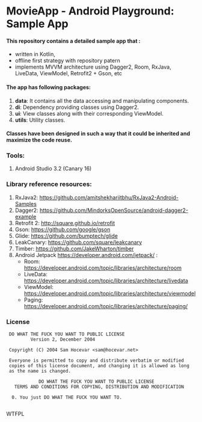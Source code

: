 # MovieApp -  Android Playground: Sample App

#### This repository contains a detailed sample app that : 
- written in Kotlin,  
- offline first strategy with repository patern 
- implements MVVM architecture using Dagger2, Room, RxJava, LiveData, ViewModel, Retrofit2 + Gson, etc

#### The app has following packages:
1. **data**: It contains all the data accessing and manipulating components.
2. **di**: Dependency providing classes using Dagger2.
3. **ui**: View classes along with their corresponding ViewModel.
4. **utils**: Utility classes.

#### Classes have been designed in such a way that it could be inherited and maximize the code reuse.

### Tools: 
1. Android Studio 3.2 (Canary 16)

### Library reference resources:
1. RxJava2: https://github.com/amitshekhariitbhu/RxJava2-Android-Samples
2. Dagger2: https://github.com/MindorksOpenSource/android-dagger2-example
3. Retrofit 2: http://square.github.io/retrofit
4. Gson: https://github.com/google/gson
5. Glide: https://github.com/bumptech/glide
6. LeakCanary: https://github.com/square/leakcanary
7. Timber: https://github.com/JakeWharton/timber
8. Android Jetpack https://developer.android.com/jetpack/  : 
   - Room: https://developer.android.com/topic/libraries/architecture/room
   - LiveData: https://developer.android.com/topic/libraries/architecture/livedata
   - ViewModel: https://developer.android.com/topic/libraries/architecture/viewmodel
   - Paging: https://developer.android.com/topic/libraries/architecture/paging/
  
### License
```
 DO WHAT THE FUCK YOU WANT TO PUBLIC LICENSE 
         Version 2, December 2004 

 Copyright (C) 2004 Sam Hocevar <sam@hocevar.net> 

 Everyone is permitted to copy and distribute verbatim or modified 
 copies of this license document, and changing it is allowed as long 
 as the name is changed. 

            DO WHAT THE FUCK YOU WANT TO PUBLIC LICENSE 
   TERMS AND CONDITIONS FOR COPYING, DISTRIBUTION AND MODIFICATION 

  0. You just DO WHAT THE FUCK YOU WANT TO.
  
```
<a href="http://www.wtfpl.net/"><img
       src="http://www.wtfpl.net/wp-content/uploads/2012/12/wtfpl-badge-4.png"
       width="80" height="15" alt="WTFPL" /></a>
